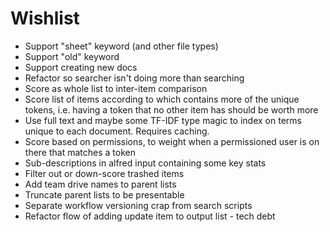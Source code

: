 # Wishlist

* Support "sheet" keyword (and other file types)
* Support "old" keyword
* Support creating new docs
* Refactor so searcher isn't doing more than searching
* Score as whole list to inter-item comparison
* Score list of items according to which contains more of the unique tokens, i.e. having a token that no other item has should be worth more
* Use full text and maybe some TF-IDF type magic to index on terms unique to each document. Requires caching.
* Score based on permissions, to weight when a permissioned user is on there that matches a token
* Sub-descriptions in alfred input containing some key stats
* Filter out or down-score trashed items
* Add team drive names to parent lists
* Truncate parent lists to be presentable
* Separate workflow versioning crap from search scripts
* Refactor flow of adding update item to output list - tech debt
